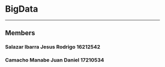 # BigData
---
## Members
### Salazar Ibarra Jesus Rodrigo	16212542
### Camacho Manabe Juan Daniel    17210534


